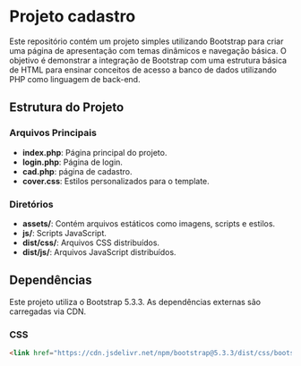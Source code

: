 # Projeto cadastro

Este repositório contém um projeto simples utilizando Bootstrap para criar uma página de apresentação com temas dinâmicos e navegação básica. O objetivo é demonstrar a integração de Bootstrap com uma estrutura básica de HTML para ensinar conceitos de acesso a banco de dados utilizando PHP como linguagem de back-end.

## Estrutura do Projeto

### Arquivos Principais
- **index.php**: Página principal do projeto.
- **login.php**: Página de login.
- **cad.php**: página de cadastro.
- **cover.css**: Estilos personalizados para o template.


### Diretórios
- **assets/**: Contém arquivos estáticos como imagens, scripts e estilos.
- **js/**: Scripts JavaScript.
- **dist/css/**: Arquivos CSS distribuídos.
- **dist/js/**: Arquivos JavaScript distribuídos.

## Dependências

Este projeto utiliza o Bootstrap 5.3.3. As dependências externas são carregadas via CDN.

### CSS

```html
<link href="https://cdn.jsdelivr.net/npm/bootstrap@5.3.3/dist/css/bootstrap.min.css" rel="stylesheet" integrity="sha384-QWTKZyjpPEjISv5WaRU9OFeRpok6YctnYmDr5pNlyT2bRjXh0JMhjY6hW+ALEwIH" crossorigin="anonymous>
